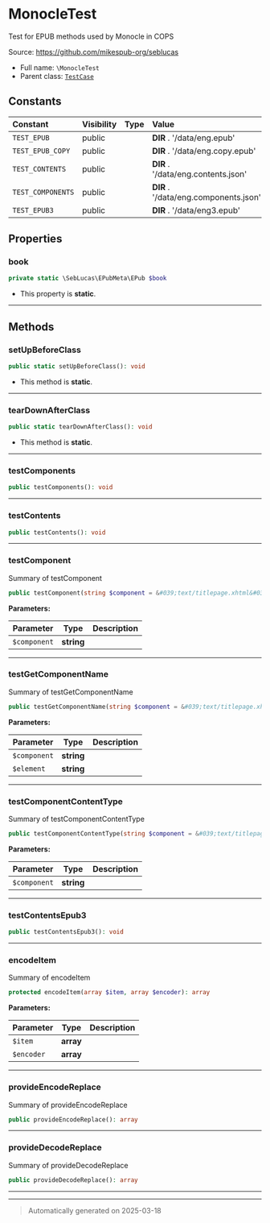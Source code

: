 
# MonocleTest

Test for EPUB methods used by Monocle in COPS

Source: https://github.com/mikespub-org/seblucas

* Full name: `\MonocleTest`
* Parent class: [`TestCase`](./PHPUnit/Framework/TestCase.md)


## Constants

| Constant | Visibility | Type | Value |
|:---------|:-----------|:-----|:------|
|`TEST_EPUB`|public| |__DIR__ . &#039;/data/eng.epub&#039;|
|`TEST_EPUB_COPY`|public| |__DIR__ . &#039;/data/eng.copy.epub&#039;|
|`TEST_CONTENTS`|public| |__DIR__ . &#039;/data/eng.contents.json&#039;|
|`TEST_COMPONENTS`|public| |__DIR__ . &#039;/data/eng.components.json&#039;|
|`TEST_EPUB3`|public| |__DIR__ . &#039;/data/eng3.epub&#039;|

## Properties


### book



```php
private static \SebLucas\EPubMeta\EPub $book
```



* This property is **static**.


***

## Methods


### setUpBeforeClass



```php
public static setUpBeforeClass(): void
```



* This method is **static**.








***

### tearDownAfterClass



```php
public static tearDownAfterClass(): void
```



* This method is **static**.








***

### testComponents



```php
public testComponents(): void
```












***

### testContents



```php
public testContents(): void
```












***

### testComponent

Summary of testComponent

```php
public testComponent(string $component = &#039;text/titlepage.xhtml&#039;): void
```








**Parameters:**

| Parameter | Type | Description |
|-----------|------|-------------|
| `$component` | **string** |  |





***

### testGetComponentName

Summary of testGetComponentName

```php
public testGetComponentName(string $component = &#039;text/titlepage.xhtml&#039;, string $element = &#039;../images/cover.jpg&#039;): void
```








**Parameters:**

| Parameter | Type | Description |
|-----------|------|-------------|
| `$component` | **string** |  |
| `$element` | **string** |  |





***

### testComponentContentType

Summary of testComponentContentType

```php
public testComponentContentType(string $component = &#039;text/titlepage.xhtml&#039;): void
```








**Parameters:**

| Parameter | Type | Description |
|-----------|------|-------------|
| `$component` | **string** |  |





***

### testContentsEpub3



```php
public testContentsEpub3(): void
```












***

### encodeItem

Summary of encodeItem

```php
protected encodeItem(array $item, array $encoder): array
```








**Parameters:**

| Parameter | Type | Description |
|-----------|------|-------------|
| `$item` | **array** |  |
| `$encoder` | **array** |  |





***

### provideEncodeReplace

Summary of provideEncodeReplace

```php
public provideEncodeReplace(): array
```












***

### provideDecodeReplace

Summary of provideDecodeReplace

```php
public provideDecodeReplace(): array
```












***


***
> Automatically generated on 2025-03-18
